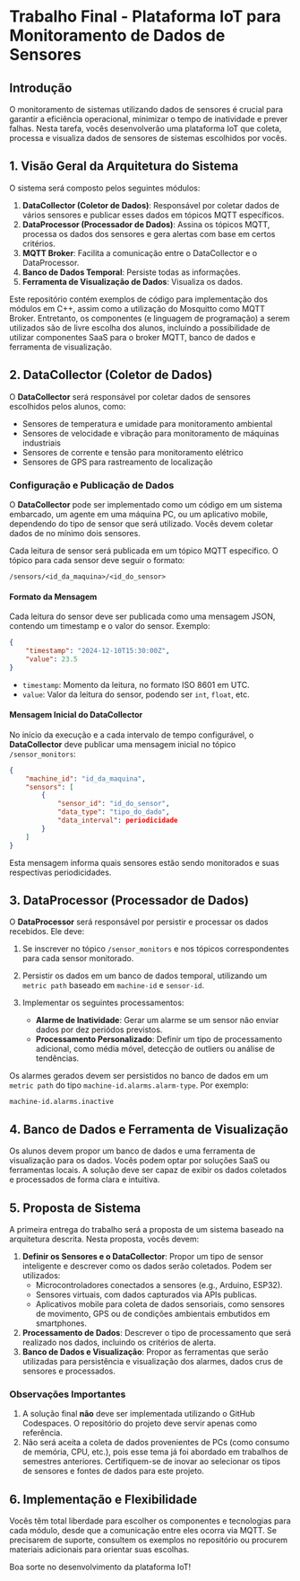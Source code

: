 # Trabalho Final - Plataforma IoT para Monitoramento de Dados de Sensores

## Introdução

O monitoramento de sistemas utilizando dados de sensores é crucial para garantir a eficiência operacional, minimizar o tempo de inatividade e prever falhas. Nesta tarefa, vocês desenvolverão uma plataforma IoT que coleta, processa e visualiza dados de sensores de sistemas escolhidos por vocês.

## 1. Visão Geral da Arquitetura do Sistema

O sistema será composto pelos seguintes módulos:

1. **DataCollector (Coletor de Dados)**: Responsável por coletar dados de vários sensores e publicar esses dados em tópicos MQTT específicos.
2. **DataProcessor (Processador de Dados)**: Assina os tópicos MQTT, processa os dados dos sensores e gera alertas com base em certos critérios.
3. **MQTT Broker**: Facilita a comunicação entre o DataCollector e o DataProcessor.
4. **Banco de Dados Temporal**: Persiste todas as informações.
5. **Ferramenta de Visualização de Dados**: Visualiza os dados.

Este repositório contém exemplos de código para implementação dos módulos em C++, assim como a utilização do Mosquitto como MQTT Broker. Entretanto, os componentes (e linguagem de programação) a serem utilizados são de livre escolha dos alunos, incluindo a possibilidade de utilizar componentes SaaS para o broker MQTT, banco de dados e ferramenta de visualização.

## 2. DataCollector (Coletor de Dados)

O **DataCollector** será responsável por coletar dados de sensores escolhidos pelos alunos, como:

- Sensores de temperatura e umidade para monitoramento ambiental
- Sensores de velocidade e vibração para monitoramento de máquinas industriais
- Sensores de corrente e tensão para monitoramento elétrico
- Sensores de GPS para rastreamento de localização

### Configuração e Publicação de Dados

O **DataCollector** pode ser implementado como um código em um sistema embarcado, um agente em uma máquina PC, ou um aplicativo mobile, dependendo do tipo de sensor que será utilizado. Vocês devem coletar dados de no mínimo dois sensores.

Cada leitura de sensor será publicada em um tópico MQTT específico. O tópico para cada sensor deve seguir o formato:

```
/sensors/<id_da_maquina>/<id_do_sensor>
```

#### Formato da Mensagem

Cada leitura do sensor deve ser publicada como uma mensagem JSON, contendo um timestamp e o valor do sensor. Exemplo:

```json
{
    "timestamp": "2024-12-10T15:30:00Z",
    "value": 23.5
}
```

- `timestamp`: Momento da leitura, no formato ISO 8601 em UTC.
- `value`: Valor da leitura do sensor, podendo ser `int`, `float`, etc.

#### Mensagem Inicial do DataCollector

No início da execução e a cada intervalo de tempo configurável, o **DataCollector** deve publicar uma mensagem inicial no tópico `/sensor_monitors`:

```json
{
    "machine_id": "id_da_maquina",
    "sensors": [
        {
            "sensor_id": "id_do_sensor",
            "data_type": "tipo_do_dado",
            "data_interval": periodicidade
        }
    ]
}
```

Esta mensagem informa quais sensores estão sendo monitorados e suas respectivas periodicidades.

## 3. DataProcessor (Processador de Dados)

O **DataProcessor** será responsável por persistir e processar os dados recebidos. Ele deve:

1. Se inscrever no tópico `/sensor_monitors` e nos tópicos correspondentes para cada sensor monitorado.
2. Persistir os dados em um banco de dados temporal, utilizando um `metric path` baseado em `machine-id` e `sensor-id`.
3. Implementar os seguintes processamentos:
   
   - **Alarme de Inatividade**: Gerar um alarme se um sensor não enviar dados por dez periódos previstos.
   - **Processamento Personalizado**: Definir um tipo de processamento adicional, como média móvel, detecção de outliers ou análise de tendências.

Os alarmes gerados devem ser persistidos no banco de dados em um `metric path` do tipo `machine-id.alarms.alarm-type`. Por exemplo:

```plaintext
machine-id.alarms.inactive
```

## 4. Banco de Dados e Ferramenta de Visualização

Os alunos devem propor um banco de dados e uma ferramenta de visualização para os dados. Vocês podem optar por soluções SaaS ou ferramentas locais. A solução deve ser capaz de exibir os dados coletados e processados de forma clara e intuitiva.

## 5. Proposta de Sistema

A primeira entrega do trabalho será a proposta de um sistema baseado na arquitetura descrita. Nesta proposta, vocês devem:

1. **Definir os Sensores e o DataCollector**: Propor um tipo de sensor inteligente e descrever como os dados serão coletados. Podem ser utilizados:
   - Microcontroladores conectados a sensores (e.g., Arduino, ESP32).
   - Sensores virtuais, com dados capturados via APIs publicas.
   - Aplicativos mobile para coleta de dados sensoriais, como sensores de movimento, GPS ou de condições ambientais embutidos em smartphones.
2. **Processamento de Dados**: Descrever o tipo de processamento que será realizado nos dados, incluindo os critérios de alerta.
3. **Banco de Dados e Visualização**: Propor as ferramentas que serão utilizadas para persistência e visualização dos alarmes, dados crus de sensores e processados.


### Observações Importantes

1. A solução final **não** deve ser implementada utilizando o GitHub Codespaces. O repositório do projeto deve servir apenas como referência.
2. Não será aceita a coleta de dados provenientes de PCs (como consumo de memória, CPU, etc.), pois esse tema já foi abordado em trabalhos de semestres anteriores. Certifiquem-se de inovar ao selecionar os tipos de sensores e fontes de dados para este projeto.

## 6. Implementação e Flexibilidade

Vocês têm total liberdade para escolher os componentes e tecnologias para cada módulo, desde que a comunicação entre eles ocorra via MQTT. Se precisarem de suporte, consultem os exemplos no repositório ou procurem materiais adicionais para orientar suas escolhas.

Boa sorte no desenvolvimento da plataforma IoT!


